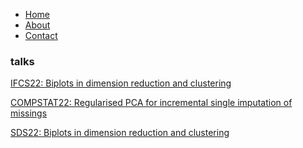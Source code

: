 <aside>
<nav class="menu">
  <ul>
    <li><a href="#">Home</a></li>
    <li><a href="#">About</a></li>
    <li><a href="#">Contact</a></li>
  </ul>
</nav>
  </aside>

### talks

  [IFCS22: Biplots in dimension reduction and clustering](JDR_biplots/biplots_in_dm_clust_IFCS22.html)

  [COMPSTAT22: Regularised PCA for incremental single imputation of missings](CW_RPCA_Compstat_ECDA_2022/CW_RPCA_compstat_ecda_2022.html)

  [SDS22: Biplots in dimension reduction and clustering](JDR_biplots/biplots_in_dm_clust_COMPSTAT22.html)

  
  

